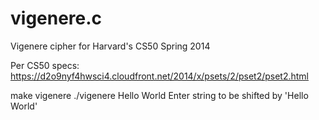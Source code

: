 vigenere.c
==========

Vigenere cipher for Harvard's CS50 Spring 2014


Per CS50 specs: https://d2o9nyf4hwsci4.cloudfront.net/2014/x/psets/2/pset2/pset2.html

make vigenere
./vigenere Hello World
Enter string to be shifted by 'Hello World'
